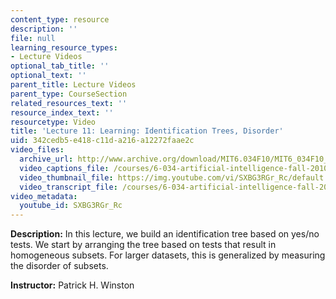 ```yaml
---
content_type: resource
description: ''
file: null
learning_resource_types:
- Lecture Videos
optional_tab_title: ''
optional_text: ''
parent_title: Lecture Videos
parent_type: CourseSection
related_resources_text: ''
resource_index_text: ''
resourcetype: Video
title: 'Lecture 11: Learning: Identification Trees, Disorder'
uid: 342cedb5-e418-c11d-a216-a12272faae2c
video_files:
  archive_url: http://www.archive.org/download/MIT6.034F10/MIT6_034F10_lec11_300k.mp4
  video_captions_file: /courses/6-034-artificial-intelligence-fall-2010/aabda0d636425778b53430faaec8c5a4_SXBG3RGr_Rc.vtt
  video_thumbnail_file: https://img.youtube.com/vi/SXBG3RGr_Rc/default.jpg
  video_transcript_file: /courses/6-034-artificial-intelligence-fall-2010/697c66832f92f9006c96ced159a46f8c_SXBG3RGr_Rc.pdf
video_metadata:
  youtube_id: SXBG3RGr_Rc
---
```


**Description:** In this lecture, we build an identification tree based on yes/no tests. We start by arranging the tree based on tests that result in homogeneous subsets. For larger datasets, this is generalized by measuring the disorder of subsets.

**Instructor:** Patrick H. Winston